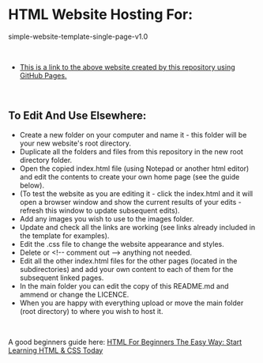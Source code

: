 # HTML Website Hosting For:
simple-website-template-single-page-v1.0

<br>

* [This is a link to the above website created by this repository using GitHub Pages.](https://boxbot6.github.io/simple-website-template-single-page-v1.0/)

<br>

## To Edit And Use Elsewhere:
* Create a new folder on your computer and name it - this folder will be your new website's root directory. 
* Duplicate all the folders and files from this repository in the new root directory folder.
* Open the copied index.html file (using Notepad or another html editor) and edit the contents to create your own home page (see the guide below).
* (To test the website as you are editing it - click the index.html and it will open a browser window and show the current results of your edits - refresh this window to update subsequent edits). 
* Add any images you wish to use to the images folder.
* Update and check all the links are working (see links already included in the template for examples).
* Edit the .css file to change the website appearance and styles.
* Delete or \<\!\-\- comment out \-\-\> anything not needed.
* Edit all the other index.html files for the other pages (located in the subdirectories) and add your own content to each of them for the subsequent linked pages.
* In the main folder you can edit the copy of this README.md and ammend or change the LICENCE.
* When you are happy with everything upload or move the main folder (root directory) to where you wish to host it.

<br>

A good beginners guide here: [HTML For Beginners The Easy Way: Start Learning HTML & CSS Today](https://html.com/)
